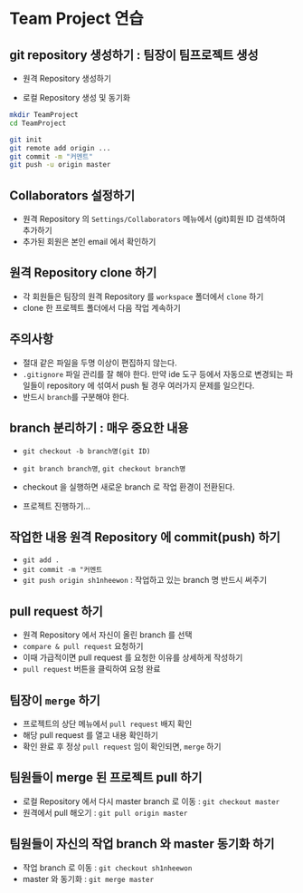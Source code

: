 # Team Project 연습

## git repository 생성하기 : 팀장이 팀프로젝트 생성
* 원격 Repository 생성하기

* 로컬 Repository 생성 및 동기화
```bash
mkdir TeamProject
cd TeamProject

git init
git remote add origin ...
git commit -m "커멘트"
git push -u origin master
```

## Collaborators 설정하기
* 원격 Repository 의 `Settings/Collaborators` 메뉴에서 (git)회원 ID 검색하여 추가하기
* 추가된 회원은 본인 email 에서 확인하기

## 원격 Repository clone 하기
* 각 회원들은 팀장의 원격 Repository 를 `workspace` 폴더에서 `clone` 하기
* clone 한 프로젝트 폴더에서 다음 작업 계속하기

## 주의사항
* 절대 같은 파일을 두명 이상이 편집하지 않는다.
* `.gitignore` 파일 관리를 잘 해야 한다. 만약 ide 도구 등에서 자동으로 변경되는 파일들이 repository 에 섞여서 push 될 경우 여러가지 문제를 일으킨다.
* 반드시 `branch`를 구분해야 한다.

## branch 분리하기 : 매우 중요한 내용
* `git checkout -b branch명(git ID)`
* `git branch branch명`, `git checkout branch명`
* checkout 을 실행하면 새로운 branch 로 작업 환경이 전환된다.

* 프로젝트 진행하기... 

## 작업한 내용 원격 Repository 에 commit(push) 하기
* `git add .`
* `git commit -m "커멘트`
* `git push origin sh1nheewon` : 작업하고 있는 branch 명 반드시 써주기

## pull request 하기
* 원격 Repository 에서 자신이 올린 branch 를 선택
* `compare & pull request` 요청하기
* 이때 가급적이면 pull request 를 요청한 이유를 상세하게 작성하기
* `pull request` 버튼을 클릭하여 요청 완료

## 팀장이 `merge` 하기
* 프로젝트의 상단 메뉴에서 `pull request` 배지 확인
* 해당 pull request 를 열고 내용 확인하기
* 확인 완료 후 정상 `pull request` 임이 확인되면, `merge` 하기

## 팀원들이 merge 된 프로젝트 pull 하기
* 로컬 Repository 에서 다시 master branch 로 이동 : `git checkout master`
* 원격에서 pull 해오기 : `git pull origin master`

## 팀원들이 자신의 작업 branch 와 master 동기화 하기
* 작업 branch 로 이동 : `git checkout sh1nheewon`
* master 와 동기화 : `git merge master`